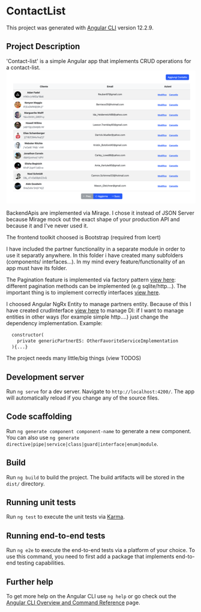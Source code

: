 # ContactList

This project was generated with [Angular CLI](https://github.com/angular/angular-cli) version 12.2.9.

## Project Description

'Contact-list' is a simple Angular app that implements CRUD operations for a contact-list.
<br/>
<img src="./src/assets/home-contact-list.png" width=600px height=auto>
<br/>

BackendApis are implemented via Mirage.
I chose it instead of JSON Server because Mirage mock out the exact shape of your production API and because it and I've never used it.

The frontend toolkit choosed is Bootstrap (required from Icert)

I have included the partner functionality in a separate module in order to use it separatly anywhere.
In this folder i have created many subfolders (components/ interfaces...).
In my mind every feature/functionality of an app must have its folder.

The Pagination feature is implemented via factory pattern [view here](./src/app/pagination/services/PaginatorFactory.ts): different pagination methods can be implemented (e.g sqlite/http...).
The important thing is to implement correctly interfaces [view here](./src/app/pagination/interfaces/Paginator.interface.ts).


I choosed Angular NgRx Entity to manage partners entity.
Because of this I have created crudInterface [view here](./src/app/partners/services/partner-crud.service.ts) to manage DI:
if I want to manage entities in other ways (for example simple http....) just change the dependency implementation.
Example:
```export class PartnerCrudService implements crudInterface<PartnerExtended>{
  constructor(
    private genericPartnerES: OtherFavoriteServiceImplementation
  ){...}
```
The project needs many little/big things (view TODOS)


## Development server

Run `ng serve` for a dev server. Navigate to `http://localhost:4200/`. The app will automatically reload if you change any of the source files.

## Code scaffolding

Run `ng generate component component-name` to generate a new component. You can also use `ng generate directive|pipe|service|class|guard|interface|enum|module`.

## Build

Run `ng build` to build the project. The build artifacts will be stored in the `dist/` directory.

## Running unit tests

Run `ng test` to execute the unit tests via [Karma](https://karma-runner.github.io).

## Running end-to-end tests

Run `ng e2e` to execute the end-to-end tests via a platform of your choice. To use this command, you need to first add a package that implements end-to-end testing capabilities.

## Further help

To get more help on the Angular CLI use `ng help` or go check out the [Angular CLI Overview and Command Reference](https://angular.io/cli) page.
